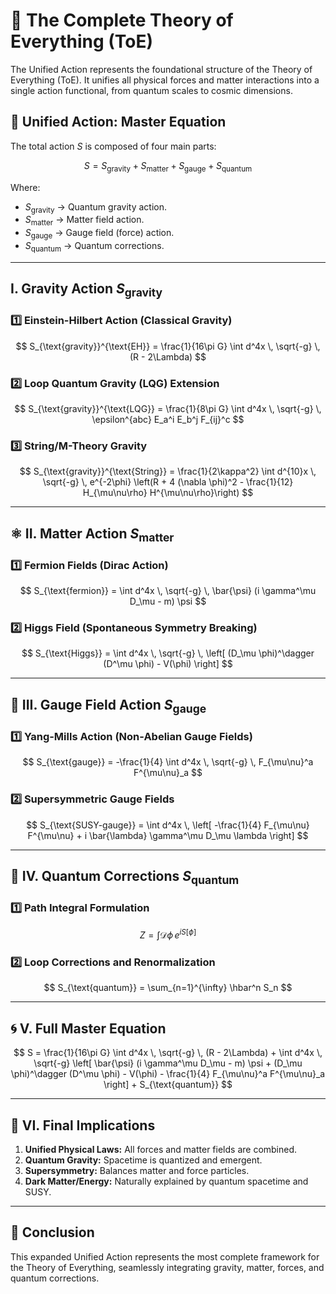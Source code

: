 # 🌌 The Complete Theory of Everything (ToE)

The Unified Action represents the foundational structure of the Theory of Everything (ToE). It unifies all physical forces and matter interactions into a single action functional, from quantum scales to cosmic dimensions.

## 🔭 Unified Action: Master Equation

The total action $S$ is composed of four main parts:

$$
S = S_{\text{gravity}} + S_{\text{matter}} + S_{\text{gauge}} + S_{\text{quantum}}
$$

Where:
- $S_{\text{gravity}}$ → Quantum gravity action.  
- $S_{\text{matter}}$ → Matter field action.  
- $S_{\text{gauge}}$ → Gauge field (force) action.  
- $S_{\text{quantum}}$ → Quantum corrections.  

---

## I. Gravity Action $S_{\text{gravity}}$

### 1️⃣ Einstein-Hilbert Action (Classical Gravity)

$$
S_{\text{gravity}}^{\text{EH}} = \frac{1}{16\pi G} \int d^4x \, \sqrt{-g} \, (R - 2\Lambda)
$$

### 2️⃣ Loop Quantum Gravity (LQG) Extension

$$
S_{\text{gravity}}^{\text{LQG}} = \frac{1}{8\pi G} \int d^4x \, \sqrt{-g} \, \epsilon^{abc} E_a^i E_b^j F_{ij}^c
$$

### 3️⃣ String/M-Theory Gravity

$$
S_{\text{gravity}}^{\text{String}} = \frac{1}{2\kappa^2} \int d^{10}x \, \sqrt{-g} \, e^{-2\phi} \left(R + 4 (\nabla \phi)^2 - \frac{1}{12} H_{\mu\nu\rho} H^{\mu\nu\rho}\right)
$$

---

## ⚛️ II. Matter Action $S_{\text{matter}}$

### 1️⃣ Fermion Fields (Dirac Action)

$$
S_{\text{fermion}} = \int d^4x \, \sqrt{-g} \, \bar{\psi} (i \gamma^\mu D_\mu - m) \psi
$$

### 2️⃣ Higgs Field (Spontaneous Symmetry Breaking)

$$
S_{\text{Higgs}} = \int d^4x \, \sqrt{-g} \, \left[ (D_\mu \phi)^\dagger (D^\mu \phi) - V(\phi) \right]
$$

---

## 🌌 III. Gauge Field Action $S_{\text{gauge}}$

### 1️⃣ Yang-Mills Action (Non-Abelian Gauge Fields)

$$
S_{\text{gauge}} = -\frac{1}{4} \int d^4x \, \sqrt{-g} \, F_{\mu\nu}^a F^{\mu\nu}_a
$$

### 2️⃣ Supersymmetric Gauge Fields

$$
S_{\text{SUSY-gauge}} = \int d^4x \, \left[ -\frac{1}{4} F_{\mu\nu} F^{\mu\nu} + i \bar{\lambda} \gamma^\mu D_\mu \lambda \right]
$$

---

## 🌠 IV. Quantum Corrections $S_{\text{quantum}}$

### 1️⃣ Path Integral Formulation

$$
Z = \int \mathcal{D}\phi \, e^{i S[\phi]}
$$

### 2️⃣ Loop Corrections and Renormalization

$$
S_{\text{quantum}} = \sum_{n=1}^{\infty} \hbar^n S_n
$$

---

## 🌀 V. Full Master Equation

$$
S = \frac{1}{16\pi G} \int d^4x \, \sqrt{-g} \, (R - 2\Lambda) + \int d^4x \, \sqrt{-g} \left[ \bar{\psi} (i \gamma^\mu D_\mu - m) \psi + (D_\mu \phi)^\dagger (D^\mu \phi) - V(\phi) - \frac{1}{4} F_{\mu\nu}^a F^{\mu\nu}_a \right] + S_{\text{quantum}}
$$

---

## 🔭 VI. Final Implications

1. **Unified Physical Laws:** All forces and matter fields are combined.  
2. **Quantum Gravity:** Spacetime is quantized and emergent.  
3. **Supersymmetry:** Balances matter and force particles.  
4. **Dark Matter/Energy:** Naturally explained by quantum spacetime and SUSY.

---

## 🚀 Conclusion

This expanded Unified Action represents the most complete framework for the Theory of Everything, seamlessly integrating gravity, matter, forces, and quantum corrections.
